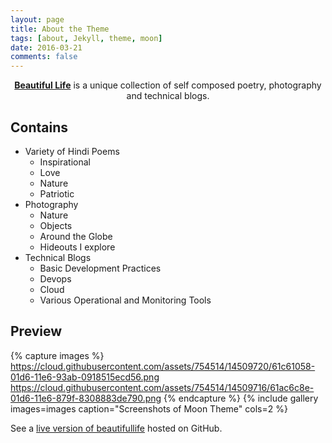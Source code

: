 ```yaml
---
layout: page
title: About the Theme
tags: [about, Jekyll, theme, moon]
date: 2016-03-21
comments: false
---
```

    
<center><a href="https://manishmehra.github.io/beautifullife/"><b>Beautiful Life</b></a> is a unique collection of self composed poetry, photography and technical blogs.</center>

## Contains
* Variety of Hindi Poems
    * Inspirational
    * Love 
    * Nature
    * Patriotic
* Photography
    * Nature
    * Objects
    * Around the Globe
    * Hideouts I explore
* Technical Blogs
    * Basic Development Practices
    * Devops
    * Cloud
    * Various Operational and Monitoring Tools


## Preview

{% capture images %}
    https://cloud.githubusercontent.com/assets/754514/14509720/61c61058-01d6-11e6-93ab-0918515ecd56.png
    https://cloud.githubusercontent.com/assets/754514/14509716/61ac6c8e-01d6-11e6-879f-8308883de790.png
{% endcapture %}
{% include gallery images=images caption="Screenshots of Moon Theme" cols=2 %}

See a [live version of beautifullife](https://manishmehra.github.io/beautifullife/) hosted on GitHub.
